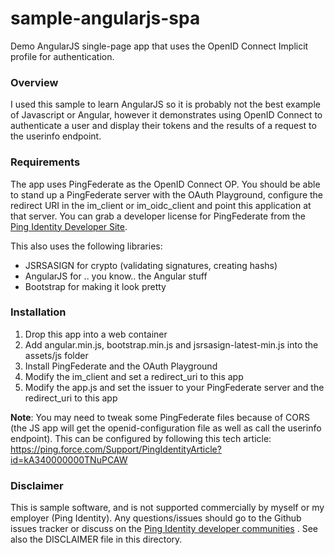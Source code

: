 # sample-angularjs-spa
Demo AngularJS single-page app that uses the OpenID Connect Implicit profile for authentication.


### Overview

I used this sample to learn AngularJS so it is probably not the best example of Javascript or Angular, however it demonstrates using OpenID Connect to authenticate a user and display their tokens and the results of a request to the userinfo endpoint.


### Requirements

The app uses PingFederate as the OpenID Connect OP. You should be able to stand up a PingFederate server with the OAuth Playground, configure the redirect URI in the im_client or im_oidc_client and point this application at that server. You can grab a developer license for PingFederate from the [Ping Identity Developer Site].

This also uses the following libraries:
- JSRSASIGN for crypto (validating signatures, creating hashs)
- AngularJS for .. you know.. the Angular stuff
- Bootstrap for making it look pretty


### Installation

1. Drop this app into a web container
2. Add angular.min.js, bootstrap.min.js and jsrsasign-latest-min.js into the assets/js folder
3. Install PingFederate and the OAuth Playground
4. Modify the im_client and set a redirect_uri to this app
5. Modify the app.js and set the issuer to your PingFederate server and the redirect_uri to this app

**Note**: You may need to tweak some PingFederate files because of CORS (the JS app will get the openid-configuration file as well as call the userinfo endpoint). This can be configured by following this tech article: https://ping.force.com/Support/PingIdentityArticle?id=kA340000000TNuPCAW


### Disclaimer

This is sample software, and is not supported commercially by myself or my employer (Ping Identity). Any questions/issues should go to the Github issues tracker or discuss on the [Ping Identity developer communities] . See also the DISCLAIMER file in this directory.

[Ping Identity developer communities]: https://community.pingidentity.com/collaborate
[Ping Identity Developer Site]: https://developer.pingidentity.com/getstarted